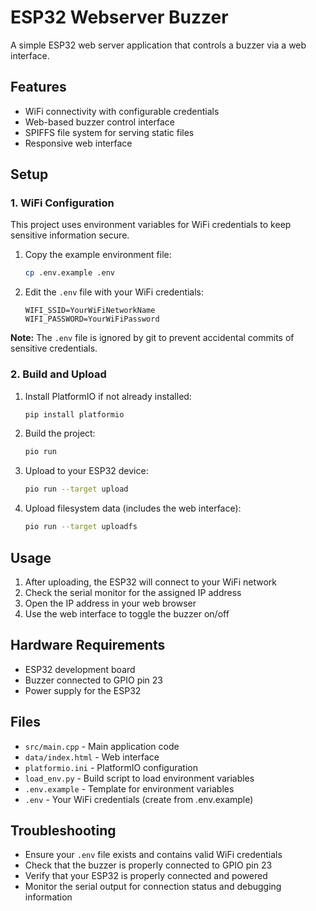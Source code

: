 # ESP32 Webserver Buzzer

A simple ESP32 web server application that controls a buzzer via a web interface.

## Features

- WiFi connectivity with configurable credentials
- Web-based buzzer control interface
- SPIFFS file system for serving static files
- Responsive web interface

## Setup

### 1. WiFi Configuration

This project uses environment variables for WiFi credentials to keep sensitive information secure.

1. Copy the example environment file:
   ```bash
   cp .env.example .env
   ```

2. Edit the `.env` file with your WiFi credentials:
   ```
   WIFI_SSID=YourWiFiNetworkName
   WIFI_PASSWORD=YourWiFiPassword
   ```

**Note:** The `.env` file is ignored by git to prevent accidental commits of sensitive credentials.

### 2. Build and Upload

1. Install PlatformIO if not already installed:
   ```bash
   pip install platformio
   ```

2. Build the project:
   ```bash
   pio run
   ```

3. Upload to your ESP32 device:
   ```bash
   pio run --target upload
   ```

4. Upload filesystem data (includes the web interface):
   ```bash
   pio run --target uploadfs
   ```

## Usage

1. After uploading, the ESP32 will connect to your WiFi network
2. Check the serial monitor for the assigned IP address
3. Open the IP address in your web browser
4. Use the web interface to toggle the buzzer on/off

## Hardware Requirements

- ESP32 development board
- Buzzer connected to GPIO pin 23
- Power supply for the ESP32

## Files

- `src/main.cpp` - Main application code
- `data/index.html` - Web interface
- `platformio.ini` - PlatformIO configuration
- `load_env.py` - Build script to load environment variables
- `.env.example` - Template for environment variables
- `.env` - Your WiFi credentials (create from .env.example)

## Troubleshooting

- Ensure your `.env` file exists and contains valid WiFi credentials
- Check that the buzzer is properly connected to GPIO pin 23
- Verify that your ESP32 is properly connected and powered
- Monitor the serial output for connection status and debugging information
